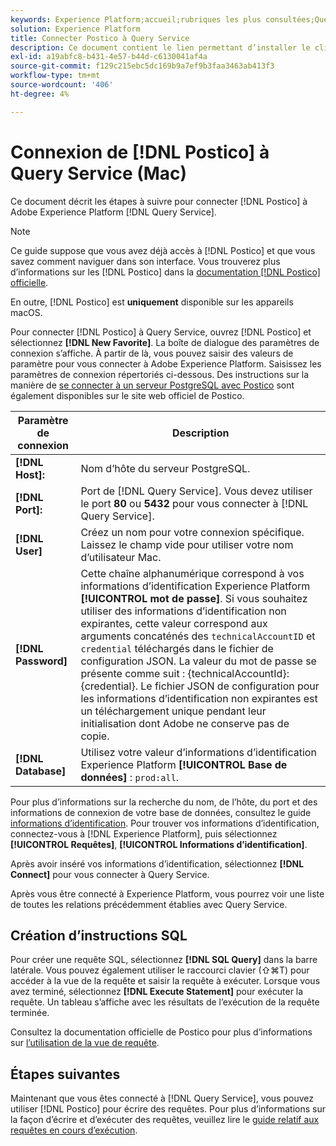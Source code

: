 ```yaml
---
keywords: Experience Platform;accueil;rubriques les plus consultées;Query service;query service;postico;Postico;se connecter à query service;
solution: Experience Platform
title: Connecter Postico à Query Service
description: Ce document contient le lien permettant d’installer le client de sauvegarde Postico pour Adobe Experience Platform Query Service.
exl-id: a19abfc8-b431-4e57-b44d-c6130041af4a
source-git-commit: f129c215ebc5dc169b9a7ef9b3faa3463ab413f3
workflow-type: tm+mt
source-wordcount: '406'
ht-degree: 4%

---
```


# Connexion de [!DNL Postico] à Query Service (Mac)

Ce document décrit les étapes à suivre pour connecter [!DNL Postico] à Adobe Experience Platform [!DNL Query Service].

>[!NOTE]
>
> Ce guide suppose que vous avez déjà accès à [!DNL Postico] et que vous savez comment naviguer dans son interface. Vous trouverez plus d’informations sur les [!DNL Postico] dans la [documentation [!DNL Postico] officielle](https://eggerapps.at/postico/docs).
> 
> En outre, [!DNL Postico] est **uniquement** disponible sur les appareils macOS.

Pour connecter [!DNL Postico] à Query Service, ouvrez [!DNL Postico] et sélectionnez **[!DNL New Favorite]**. La boîte de dialogue des paramètres de connexion s’affiche. À partir de là, vous pouvez saisir des valeurs de paramètre pour vous connecter à Adobe Experience Platform. Saisissez les paramètres de connexion répertoriés ci-dessous. Des instructions sur la manière de [se connecter à un serveur PostgreSQL avec Postico](https://eggerapps.at/postico/docs/v1.5.21/favorite-window.html) sont également disponibles sur le site web officiel de Postico.

| Paramètre de connexion | Description |
|---|---|
| **[!DNL Host]:** | Nom d’hôte du serveur PostgreSQL. |
| **[!DNL Port]:** | Port de [!DNL Query Service]. Vous devez utiliser le port **80** ou **5432** pour vous connecter à [!DNL Query Service]. |
| **[!DNL User]** | Créez un nom pour votre connexion spécifique. Laissez le champ vide pour utiliser votre nom d’utilisateur Mac. |
| **[!DNL Password]** | Cette chaîne alphanumérique correspond à vos informations d’identification Experience Platform **[!UICONTROL mot de passe]**. Si vous souhaitez utiliser des informations d’identification non expirantes, cette valeur correspond aux arguments concaténés des `technicalAccountID` et `credential` téléchargés dans le fichier de configuration JSON. La valeur du mot de passe se présente comme suit : {technicalAccountId}:{credential}. Le fichier JSON de configuration pour les informations d’identification non expirantes est un téléchargement unique pendant leur initialisation dont Adobe ne conserve pas de copie. |
| **[!DNL Database]** | Utilisez votre valeur d’informations d’identification Experience Platform **[!UICONTROL Base de données]** : `prod:all`. |

Pour plus d’informations sur la recherche du nom, de l’hôte, du port et des informations de connexion de votre base de données, consultez le guide [informations d’identification](../ui/credentials.md). Pour trouver vos informations d’identification, connectez-vous à [!DNL Experience Platform], puis sélectionnez **[!UICONTROL Requêtes]**, **[!UICONTROL Informations d’identification]**.

Après avoir inséré vos informations d’identification, sélectionnez **[!DNL Connect]** pour vous connecter à Query Service.

Après vous être connecté à Experience Platform, vous pourrez voir une liste de toutes les relations précédemment établies avec Query Service.

## Création d’instructions SQL

Pour créer une requête SQL, sélectionnez **[!DNL SQL Query]** dans la barre latérale. Vous pouvez également utiliser le raccourci clavier (⇧⌘T) pour accéder à la vue de la requête et saisir la requête à exécuter. Lorsque vous avez terminé, sélectionnez **[!DNL Execute Statement]** pour exécuter la requête. Un tableau s’affiche avec les résultats de l’exécution de la requête terminée.

Consultez la documentation officielle de Postico pour plus d’informations sur [l’utilisation de la vue de requête](https://eggerapps.at/postico/docs/v1.3.1/sql-query-view.html).

## Étapes suivantes

Maintenant que vous êtes connecté à [!DNL Query Service], vous pouvez utiliser [!DNL Postico] pour écrire des requêtes. Pour plus d’informations sur la façon d’écrire et d’exécuter des requêtes, veuillez lire le [guide relatif aux requêtes en cours d’exécution](../best-practices/writing-queries.md).
